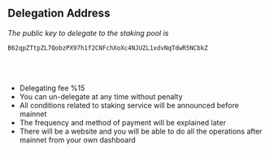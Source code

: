 ## Delegation Address
*The public key to delegate to the staking pool is*  
```diff
B62qpZTtpZL7QobzPX97h1f2CNFchXoXc4NJUZL1xdvNqTdwR5NCbkZ  
```
<br/><br/>

* Delegating fee %15
* You can un-delegate at any time without penalty
* All conditions related to staking service will be announced before mainnet
* The frequency and method of payment will be explained later
* There will be a website and you will be able to do all the operations after mainnet from your own dashboard
